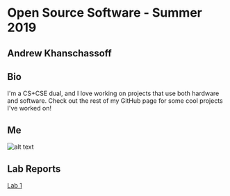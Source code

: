 # Open Source Software - Summer 2019
## Andrew Khanschassoff

## Bio
I'm a CS+CSE dual, and I love working on projects that use both hardware and software. Check out the rest of my GitHub page for some cool projects I've worked on!

## Me
![alt text](https://gyazo.com/4513ad446ba7b084f01fda20f9dace16)

## Lab Reports
[Lab 1](labs/lab-01/report.md)
